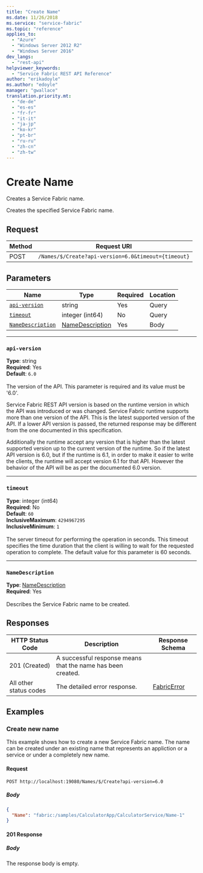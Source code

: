 ```yaml
---
title: "Create Name"
ms.date: 11/26/2018
ms.service: "service-fabric"
ms.topic: "reference"
applies_to: 
  - "Azure"
  - "Windows Server 2012 R2"
  - "Windows Server 2016"
dev_langs: 
  - "rest-api"
helpviewer_keywords: 
  - "Service Fabric REST API Reference"
author: "erikadoyle"
ms.author: "edoyle"
manager: "gwallace"
translation.priority.mt: 
  - "de-de"
  - "es-es"
  - "fr-fr"
  - "it-it"
  - "ja-jp"
  - "ko-kr"
  - "pt-br"
  - "ru-ru"
  - "zh-cn"
  - "zh-tw"
---
```

# Create Name
Creates a Service Fabric name.

Creates the specified Service Fabric name.

## Request
| Method | Request URI |
| ------ | ----------- |
| POST | `/Names/$/Create?api-version=6.0&timeout={timeout}` |


## Parameters
| Name | Type | Required | Location |
| --- | --- | --- | --- |
| [`api-version`](#api-version) | string | Yes | Query |
| [`timeout`](#timeout) | integer (int64) | No | Query |
| [`NameDescription`](#namedescription) | [NameDescription](sfclient-v64-model-namedescription.md) | Yes | Body |

____
### `api-version`
__Type__: string <br/>
__Required__: Yes<br/>
__Default__: `6.0` <br/>
<br/>
The version of the API. This parameter is required and its value must be '6.0'.

Service Fabric REST API version is based on the runtime version in which the API was introduced or was changed. Service Fabric runtime supports more than one version of the API. This is the latest supported version of the API. If a lower API version is passed, the returned response may be different from the one documented in this specification.

Additionally the runtime accept any version that is higher than the latest supported version up to the current version of the runtime. So if the latest API version is 6.0, but if the runtime is 6.1, in order to make it easier to write the clients, the runtime will accept version 6.1 for that API. However the behavior of the API will be as per the documented 6.0 version.


____
### `timeout`
__Type__: integer (int64) <br/>
__Required__: No<br/>
__Default__: `60` <br/>
__InclusiveMaximum__: `4294967295` <br/>
__InclusiveMinimum__: `1` <br/>
<br/>
The server timeout for performing the operation in seconds. This timeout specifies the time duration that the client is willing to wait for the requested operation to complete. The default value for this parameter is 60 seconds.

____
### `NameDescription`
__Type__: [NameDescription](sfclient-v64-model-namedescription.md) <br/>
__Required__: Yes<br/>
<br/>
Describes the Service Fabric name to be created.

## Responses

| HTTP Status Code | Description | Response Schema |
| --- | --- | --- |
| 201 (Created) | A successful response means that the name has been created.<br/> |  |
| All other status codes | The detailed error response.<br/> | [FabricError](sfclient-v64-model-fabricerror.md) |

## Examples

### Create new name

This example shows how to create a new Service Fabric name. The name can be created under an existing name that represents an appliction or a service or under a completely new name.

#### Request
```
POST http://localhost:19080/Names/$/Create?api-version=6.0
```

##### Body
```json
{
  "Name": "fabric:/samples/CalculatorApp/CalculatorService/Name-1"
}
```

#### 201 Response
##### Body
The response body is empty.